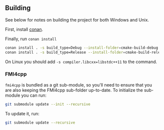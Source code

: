 
## Building

See below for notes on building the project for both Windows and Unix.


First, install [conan](https://conan.io/).

Finally, run `conan install`
```bash
conan install . -s build_type=Debug --install-folder=cmake-build-debug --build=missing
conan install . -s build_type=Release --install-folder=cmake-build-release --build=missing
```

On Linux you should add `-s compiler.libcxx=libstdc++11` to the command.


### FMI4cpp

```fmi4cpp``` is bundled as a git sub-module, so you'll need to ensure that you are also keeping the FMI4cpp sub-folder up-to-date.
To initialize the sub-module you can run:
```bash
git submodule update --init --recursive
```
To update it, run:
```bash
git submodule update --recursive
```
